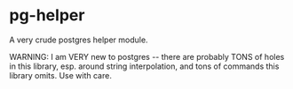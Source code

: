 pg-helper
=========

A very crude postgres helper module.

WARNING: I am VERY new to postgres -- there are probably TONS of holes in this library, esp. around string interpolation,
and tons of commands this library omits. Use with care.

